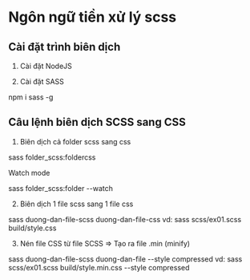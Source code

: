 # Ngôn ngữ tiền xử lý scss

## Cài đặt trình biên dịch

1. Cài đặt NodeJS

2. Cài đặt SASS

npm i sass -g

## Câu lệnh biên dịch SCSS sang CSS

1. Biên dịch cả folder scss sang css

sass folder_scss:foldercss

Watch mode

sass folder_scss:folder --watch

2. Biên dịch 1 file scss sang 1 file css

sass duong-dan-file-scss duong-dan-file-css
vd: sass scss/ex01.scss build/style.css

3. Nén file CSS từ file SCSS
   => Tạo ra file .min (minify)

sass duong-dan-file-scss duong-dan-file --style compressed
vd: sass scss/ex01.scss build/style.min.css --style compressed
